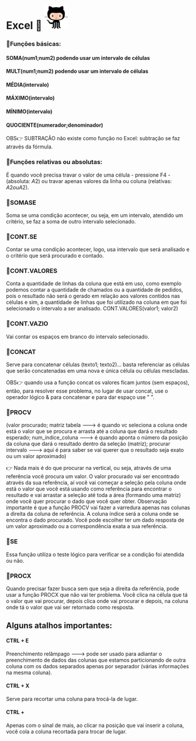 # Excel 📅 ![alt text](image.png)

### 📌Funções básicas:

#### SOMA(num1;num2) podendo usar um intervalo de células
#### MULT(num1;num2) podendo usar um intervalo de células
#### MÉDIA(intervalo)
#### MÁXIMO(intervalo)
#### MÍNIMO(intervalo)
#### QUOCIENTE(numerador;denominador)

OBS👉 SUBTRAÇÃO não existe como função no Excel: subtração se faz através da fórmula.

### 📌Funções relativas ou absolutas:

É quando você precisa travar o valor de uma célula - pressione F4 - (absoluta: $A$2) ou travar apenas valores da linha ou coluna (relativas: $A2  ou  A$2).

### 📌SOMASE

Soma se uma condição acontecer, ou seja, em um intervalo, atendido um critério, se faz a soma de outro intervalo selecionado.

### 📌CONT.SE

Contar se uma condição acontecer, logo, usa intervalo que será analisado e o critério que será procurado e contado.

### 📌CONT.VALORES

Conta a quantidade de linhas da coluna que está em uso, como exemplo podemos contar a quantidade de chamados ou a quantidade de pedidos, pois o resultado não será o gerado em relação aos valores contidos nas células e sim, a quantidade de linhas que foi utilizado na coluna em que foi selecionado o intervalo a ser analisado. CONT.VALORES(valor1; valor2)

### 📌CONT.VAZIO

Vai contar os espaços em branco do intervalo selecionado.

### 📌CONCAT

Serve para concatenar células (texto1; texto2)... basta referenciar as células que serão concatenadas em uma nova e única célula ou células mescladas.

 OBS👉 quando usa a função concat os valores ficam juntos (sem espaços), então, para resolver esse problema, no lugar de usar concat, use o operador lógico & para concatenar e para dar espaço use " ".

### 📌PROCV

(valor procurado; matriz tabela ---> é quando vc seleciona a coluna onde está o valor que se procura e arrasta até a coluna que dará o resultado esperado; num_indice_coluna ---> é quando aponta o número da posição da coluna que dará o resultado dentro da seleção (matriz); procurar intervalo ---> aqui é para saber se vai querer que o resultado seja exato ou um valor aproximado)

👉 Nada mais é do que procurar na vertical, ou seja, através de uma referência você procura um valor. O valor procurado vai ser encontrado através da sua referência, aí você vai começar a seleção pela coluna onde está o valor que você está usando como referência para encontrar o resultado e vai arrastar a seleção até toda a área (formando uma matriz) onde você quer procurar o dado que você quer obter. Observação importante é que a função PROCV vai fazer a varredura apenas nas colunas a direita da coluna de referência. A coluna índice será a coluna onde se encontra o dado procurado. Você pode escolher ter um dado resposta de um valor aproximado ou a correspondência exata a sua referência.

### 📌SE

Essa função utiliza o teste lógico para verificar se a condição foi atendida ou não. 

### 📌PROCX

Quando precisar fazer busca sem que seja a direita da referência, pode usar a função PROCX que não vai ter problema. Você clica na célula que tá o valor que vai procurar, depois clica onde vai procurar e depois, na coluna onde tá o valor que vai ser retornado como resposta.

## Alguns atalhos importantes:

#### CTRL + E
Preenchimento relâmpago ---> pode ser usado para adiantar o preenchimento de dados das colunas que estamos particionando de outra coluna com os dados separados apenas por separador (várias informações na mesma coluna).

#### CTRL + X
Serve para recortar uma coluna para trocá-la de lugar.

#### CTRL +
Apenas com o sinal de mais, ao clicar na posição que vai inserir a coluna, você cola a coluna recortada para trocar de lugar.

